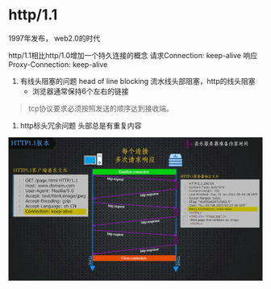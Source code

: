 # http/1.1

1997年发布， web2.0的时代

http/1.1相比http/1.0增加一个持久连接的概念 请求Connection: keep-alive  响应Proxy-Connection: keep-alive

1. 有线头阻塞的问题 head of line blocking 流水线头部阻塞，http的线头阻塞
    - 浏览器通常保持6个左右的链接
  > tcp协议要求必须按照发送的顺序达到接收端。
 
1. http标头冗余问题 头部总是有重复内容




![http1.1](/study/imgs/http1.1.webp)